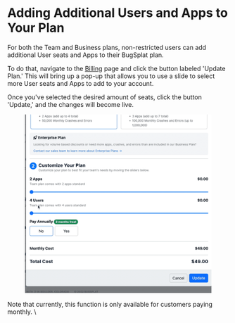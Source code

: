 # Adding Additional Users and Apps to Your Plan

For both the Team and Business plans, non-restricted users can add additional User seats and Apps to their BugSplat plan.

To do that, navigate to the [Billing](https://app.bugsplat.com/v2/company/billing) page and click the button labeled 'Update Plan.' This will bring up a pop-up that allows you to use a slide to select more User seats and Apps to add to your account.

Once you've selected the desired amount of seats, click the button 'Update,' and the changes will become live.

<figure><img src="../../../.gitbook/assets/adding-more-users.gif" alt=""><figcaption></figcaption></figure>

Note that currently, this function is only available for customers paying monthly.  \
